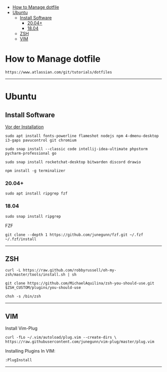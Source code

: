 - [How to Manage dotfile](#how-to-manage-dotfile)
- [Ubuntu](#ubuntu)
  - [Install Software](#install-software)
    - [20.04+](#2004)
    - [18.04](#1804)
  - [ZSH](#zsh)
  - [VIM](#vim)

# How to Manage dotfile
```
https://www.atlassian.com/git/tutorials/dotfiles
```

---

# Ubuntu

## Install Software

[Vor der Installation](#how-to-manage-dotfiles)


```
sudo apt install fonts-powerline flameshot nodejs npm 4-dmenu-desktop i3-gaps pavucontrol git chromium
```

```
sudo snap install --classic code intellij-idea-ultimate phpstorm pycharm-professional go

sudo snap install rocketchat-desktop bitwarden discord drawio
```

```
npm install -g terminalizer
```

### 20.04+

```
sudo apt install ripgrep fzf
```

### 18.04

```
sudo snap install ripgrep
```

FZF

```
git clone --depth 1 https://github.com/junegunn/fzf.git ~/.fzf ~/.fzf/install
```

---

## ZSH

```
curl -L https://raw.github.com/robbyrussell/oh-my-zsh/master/tools/install.sh | sh
```

```
git clone https://github.com/MichaelAquilina/zsh-you-should-use.git $ZSH_CUSTOM/plugins/you-should-use
```

```
chsh -s /bin/zsh
```

---

## VIM

Install Vim-Plug
```
curl -fLo ~/.vim/autoload/plug.vim --create-dirs \
https://raw.githubusercontent.com/junegunn/vim-plug/master/plug.vim
```

Installing Plugins
In VIM:
```
:PlugInstall
```

----

